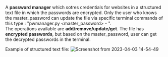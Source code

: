   A **password manager** which sotres credentials for websites in a structured text file in which the passwords are encrypted. Only the user who knows the master_password can update the file via specific terminal commands of this type : "pwmanager.py <master_password> -<operation> <website> <username> <password>". <br /> The operations available are **add/remove/update/get**. The file has **encrypted passwords**, but based on the master_password, user can get the decrypted passwords in the terminal.
  
 Example of structured text file: 
![Screenshot from 2023-04-03 14-54-49](https://user-images.githubusercontent.com/79147895/229501935-3ab7961f-c6f9-415f-bff0-38bbef16adc8.png)
